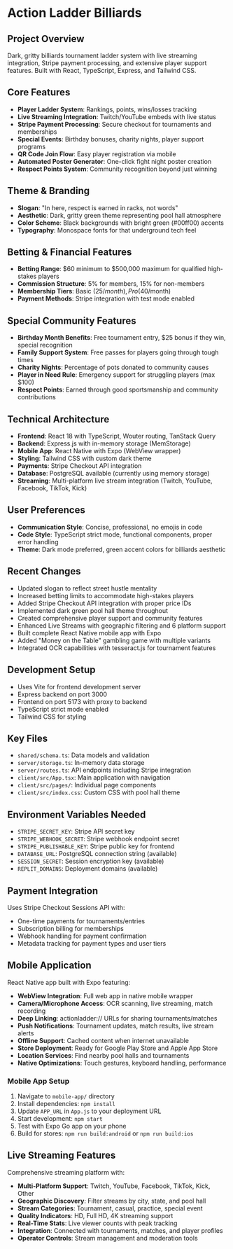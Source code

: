 # Action Ladder Billiards

## Project Overview
Dark, gritty billiards tournament ladder system with live streaming integration, Stripe payment processing, and extensive player support features. Built with React, TypeScript, Express, and Tailwind CSS.

## Core Features
- **Player Ladder System**: Rankings, points, wins/losses tracking
- **Live Streaming Integration**: Twitch/YouTube embeds with live status
- **Stripe Payment Processing**: Secure checkout for tournaments and memberships
- **Special Events**: Birthday bonuses, charity nights, player support programs
- **QR Code Join Flow**: Easy player registration via mobile
- **Automated Poster Generator**: One-click fight night poster creation
- **Respect Points System**: Community recognition beyond just winning

## Theme & Branding
- **Slogan**: "In here, respect is earned in racks, not words"
- **Aesthetic**: Dark, gritty green theme representing pool hall atmosphere
- **Color Scheme**: Black backgrounds with bright green (#00ff00) accents
- **Typography**: Monospace fonts for that underground tech feel

## Betting & Financial Features
- **Betting Range**: $60 minimum to $500,000 maximum for qualified high-stakes players
- **Commission Structure**: 5% for members, 15% for non-members
- **Membership Tiers**: Basic ($25/month), Pro ($40/month)
- **Payment Methods**: Stripe integration with test mode enabled

## Special Community Features
- **Birthday Month Benefits**: Free tournament entry, $25 bonus if they win, special recognition
- **Family Support System**: Free passes for players going through tough times
- **Charity Nights**: Percentage of pots donated to community causes
- **Player in Need Rule**: Emergency support for struggling players (max $100)
- **Respect Points**: Earned through good sportsmanship and community contributions

## Technical Architecture
- **Frontend**: React 18 with TypeScript, Wouter routing, TanStack Query
- **Backend**: Express.js with in-memory storage (MemStorage)
- **Mobile App**: React Native with Expo (WebView wrapper)
- **Styling**: Tailwind CSS with custom dark theme
- **Payments**: Stripe Checkout API integration
- **Database**: PostgreSQL available (currently using memory storage)
- **Streaming**: Multi-platform live stream integration (Twitch, YouTube, Facebook, TikTok, Kick)

## User Preferences
- **Communication Style**: Concise, professional, no emojis in code
- **Code Style**: TypeScript strict mode, functional components, proper error handling
- **Theme**: Dark mode preferred, green accent colors for billiards aesthetic

## Recent Changes
- Updated slogan to reflect street hustle mentality
- Increased betting limits to accommodate high-stakes players
- Added Stripe Checkout API integration with proper price IDs
- Implemented dark green pool hall theme throughout
- Created comprehensive player support and community features
- Enhanced Live Streams with geographic filtering and 6 platform support
- Built complete React Native mobile app with Expo
- Added "Money on the Table" gambling game with multiple variants
- Integrated OCR capabilities with tesseract.js for tournament features

## Development Setup
- Uses Vite for frontend development server
- Express backend on port 3000
- Frontend on port 5173 with proxy to backend
- TypeScript strict mode enabled
- Tailwind CSS for styling

## Key Files
- `shared/schema.ts`: Data models and validation
- `server/storage.ts`: In-memory data storage
- `server/routes.ts`: API endpoints including Stripe integration
- `client/src/App.tsx`: Main application with navigation
- `client/src/pages/`: Individual page components
- `client/src/index.css`: Custom CSS with pool hall theme

## Environment Variables Needed
- `STRIPE_SECRET_KEY`: Stripe API secret key
- `STRIPE_WEBHOOK_SECRET`: Stripe webhook endpoint secret
- `STRIPE_PUBLISHABLE_KEY`: Stripe public key for frontend
- `DATABASE_URL`: PostgreSQL connection string (available)
- `SESSION_SECRET`: Session encryption key (available)
- `REPLIT_DOMAINS`: Deployment domains (available)

## Payment Integration
Uses Stripe Checkout Sessions API with:
- One-time payments for tournaments/entries
- Subscription billing for memberships
- Webhook handling for payment confirmation
- Metadata tracking for payment types and user tiers

## Mobile Application
React Native app built with Expo featuring:
- **WebView Integration**: Full web app in native mobile wrapper
- **Camera/Microphone Access**: OCR scanning, live streaming, match recording
- **Deep Linking**: actionladder:// URLs for sharing tournaments/matches
- **Push Notifications**: Tournament updates, match results, live stream alerts
- **Offline Support**: Cached content when internet unavailable
- **Store Deployment**: Ready for Google Play Store and Apple App Store
- **Location Services**: Find nearby pool halls and tournaments
- **Native Optimizations**: Touch gestures, keyboard handling, performance

### Mobile App Setup
1. Navigate to `mobile-app/` directory
2. Install dependencies: `npm install`
3. Update `APP_URL` in `App.js` to your deployment URL
4. Start development: `npm start`
5. Test with Expo Go app on your phone
6. Build for stores: `npm run build:android` or `npm run build:ios`

## Live Streaming Features
Comprehensive streaming platform with:
- **Multi-Platform Support**: Twitch, YouTube, Facebook, TikTok, Kick, Other
- **Geographic Discovery**: Filter streams by city, state, and pool hall
- **Stream Categories**: Tournament, casual, practice, special event
- **Quality Indicators**: HD, Full HD, 4K streaming support
- **Real-Time Stats**: Live viewer counts with peak tracking
- **Integration**: Connected with tournaments, matches, and player profiles
- **Operator Controls**: Stream management and moderation tools